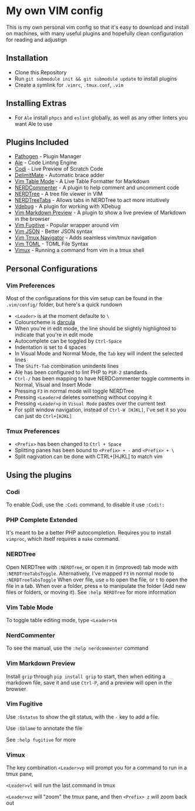 # My own VIM config
This is my own personal vim config so that it's easy to download and install on machines, with many useful plugins and hopefully clean configuration for reading and adjustign

## Installation
 * Clone this Repository
 * Run `git submodule init && git submodule update` to install plugins
 * Create a symlink for `.vimrc`, `.tmux.conf`, `.vim`

## Installing Extras
 * For `Ale` install `phpcs` and `eslint` globally, as well as any other linters you want Ale to use

## Plugins Included
 * [Pathogen](https://github.com/tpope/vim-pathogen) - Plugin Manager
 * [Ale](https://github.com/w0rp/ale) - Code Linting Engine
 * [Codi](https://github.com/metakirby5/codi.vim) - Live Preview of Scratch Code
 * [DelimitMate](https://github.com/Raimondi/delimitMate) - Automatic brace adder
 * [Vim Table Mode](https://github.com/dhruvasagar/vim-table-mode) - A Live Table Formatter for Markdown
 * [NERDCommenter](https://github.com/scrooloose/nerdcommenter) - A plugin to help comment and uncomment code
 * [NERDTree](https://github.com/scrooloose/nerdtree) - A tree file viewer in VIM
 * [NERDTreeTabs](https://github.com/jistr/vim-nerdtree-tabs) - Allows tabs in NERDTree to act more intuitively
 * [Vdebug](https://github.comi/Garethp/vdebug) - A plugin for working with XDebug 
 * [Vim Markdown Preview](https://github.com/JamshedVesuna/vim-markdown-preview) - A plugin to show a live preview of Markdown in the browser
 * [Vim Fugitive](https://github.com/tpope/vim-fugitive) - Popular wrapper around vim
 * [Vim JSON](https://github.com/elzr/vim-json) - Better JSON syntax
 * [Vim Tmux Navigator](https://github.com/christoomey/vim-tmux-navigator) - Adds seamless vim/tmux navigation
 * [Vim TOML](https://github.com/cespare/vim-toml) - TOML File Syntax
 * [Vimux](https://github.com/benmills/vimux) - Running a command from vim in a tmux shell

## Personal Configurations

### Vim Preferences
Most of the configurations for this vim setup can be found in the `.vim/config/` folder, but here's a quick rundown

 * `<Leader>` is at the moment defaulte to `\`
 * Colourscheme is [darcula](https://github.com/blueshirts/darcula)
 * When you're in edit mode, the line should be slightly highlighted to indicate that you're in edit mode
 * Autocomplete can be toggled by `Ctrl-Space`
 * Indentation is set to 4 spaces
 * In Visual Mode and Normal Mode, the `Tab` key will indent the selected lines
 * The `Shift-Tab` combination unindents lines
 * Ale has been configured to lint PHP to `PSR-2` standards
 * `Ctrl-/` has been mapping to have NERDCommenter toggle comments in Normal, Visual and Insert Mode
 * Pressing `F3` in normal mode will toggle NERDTree
 * Pressing `<Leader>d` deletes something without copying it
 * Pressing `<Leader>p` in `Visual Mode` pastes over the current text
 * For split window navigation, instead of `Ctrl-W [HJKL]`, I've set it so you can just do `Ctrl+[HJKL]`

### Tmux Preferences
 * `<Prefix>` has been changed to `Ctrl + Space`
 * Splitting panes has been bound to `<Prefix> + -` and `<Prefix> + \`
 * Split nagivation can be done with CTRL+[HJKL] to match vim

## Using the plugins

### Codi
To enable Codi, use the `:Codi` command, to disable it use `:Codi!:`

### PHP Complete Extended
It's meant to be a better PHP autocompletion. Requires you to install `vimproc`, which itself requires a `make` command.

### NERDTree
Open NERDTree with `:NERDTree`, or open it in (improved) tab mode with `:NERDTreeTabsToggle`.
Alternatively, I've mapped `F3` in normal mode to `:NERDTreeTabsToggle`
When over file, use `o` to open the file, or `t` to open the file in a tab.
When over a folder, press `m` to manipulate the folder (Add new files or folders, or moving it).
See `:help NERDTree` for more information

### Vim Table Mode
To toggle table editing mode, type `<Leader>tm`

### NerdCommenter
To see the manual, use the `:help nerdcommenter` command

### Vim Markdown Preview
Install `grip` through `pip install grip` to start, then when editing a markdown file, save it and use `Ctrl-P`, and a preview will open in the browser

### Vim Fugitive
Use `:Gstatus` to show the git status, with the `-` key to add a file.

Use `:Gblame` to annotate the file

See `:help fugitive` for more

### Vimux
The key combination `<Leader>vp` will prompt you for a command to run in a tmux pane, 

`<Leader>vl` will run the last command in tmux

`<Leader>vz` will "zoom" the tmux pane, and then `<Prefix> z` will zoom back out
